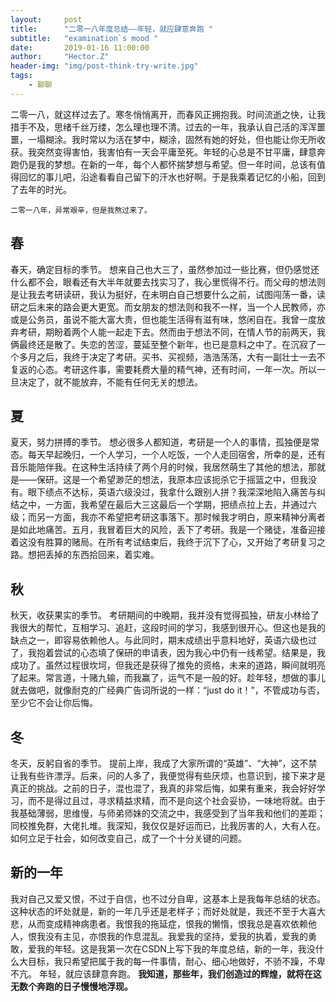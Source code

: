 ```yaml
---
layout:     post
title:      "二零一八年度总结——年轻，就应肆意奔跑 "
subtitle:   "examination`s mood "
date:       2019-01-16 11:00:00
author:     "Hector.Z"
header-img: "img/post-think-try-write.jpg"
tags:
    - 聊聊
---
```


二零一八，就这样过去了。寒冬悄悄离开，而春风正拥抱我。时间流逝之快，让我措手不及，思绪千丝万缕，怎么理也理不清。过去的一年，我承认自己活的浑浑噩噩，一塌糊涂。我时常以为活在梦中，糊涂，固然有她的好处，但也能让你无所收获。我突然变得害怕，我害怕有一天会平庸至死。年轻的心总是不甘平庸，肆意奔跑仍是我的梦想。在新的一年，每个人都怀揣梦想与希望。但一年时间，总该有值得回忆的事儿吧，沿途看看自己留下的汗水也好啊。于是我乘着记忆的小船，回到了去年的时光。

    二零一八年，异常艰辛，但是我熬过来了。
## 春
春天，确定目标的季节。
想来自己也大三了，虽然参加过一些比赛，但仍感觉还什么都不会，眼看还有大半年就要去找实习了，我心里慌得不行。而父母的想法则是让我去考研读研，我认为挺好，在未明白自己想要什么之前，试图闯荡一番，读研之后未来的路会更大更宽。而女朋友的想法则和我不一样，当一个人民教师，亦或是公务员，虽说不能大富大贵，但也能生活得有滋有味，悠闲自在。我曾一度放弃考研，期盼着两个人能一起走下去。然而由于想法不同，在情人节的前两天，我俩最终还是散了。失恋的苦涩，蔓延至整个新年，也已是意料之中了。在沉寂了一个多月之后，我终于决定了考研。买书、买视频，浩浩荡荡，大有一副壮士一去不复返的心态。考研这件事，需要耗费大量的精气神，还有时间，一年一次。所以一旦决定了，就不能放弃，不能有任何无关的想法。

## 夏
夏天，努力拼搏的季节。
想必很多人都知道，考研是一个人的事情，孤独便是常态。每天早起晚归，一个人学习，一个人吃饭，一个人走回宿舍，所幸的是，还有音乐能陪伴我。在这种生活持续了两个月的时候，我居然萌生了其他的想法，那就是——保研。这是一个希望渺茫的想法，我原本应该扼杀它于摇篮之中，但我没有。眼下绩点不达标，英语六级没过，我拿什么跟别人拼？我深深地陷入痛苦与纠结之中，一方面，我希望在最后大三这最后一个学期，把绩点拉上去，并通过六级；而另一方面，我亦不希望把考研这事落下。那时候我才明白，原来精神分离者是如此地痛苦。五月，我冒着巨大的风险，丢下了考研。我是一个赌徒，准备迎接着这没有胜算的赌局。在所有考试结束后，我终于沉下了心，又开始了考研复习之路。想把丢掉的东西拾回来，着实难。

## 秋 
秋天，收获果实的季节。
考研期间的中晚期，我并没有觉得孤独，研友小林给了我很大的帮忙，互相学习、追赶，这段时间的学习，我感到很开心。但这也是我的缺点之一，即容易依赖他人。与此同时，期末成绩出乎意料地好，英语六级也过了，我抱着尝试的心态填了保研的申请表，因为我心中仍有一线希望。结果是，我成功了。虽然过程很坎坷，但我还是获得了推免的资格，未来的道路，瞬间就明亮了起来。常言道，十赌九输，而我赢了，运气不是一般的好。趁年轻，想做的事儿就去做吧，就像耐克的广经典广告词所说的一样：“just do it！”，不管成功与否，至少它不会让你后悔。

## 冬
冬天，反躬自省的季节。
提前上岸，我成了大家所谓的“英雄”、“大神”，这不禁让我有些许漂浮。后来，问的人多了，我便觉得有些厌烦，也意识到，接下来才是真正的挑战。之前的日子，混也混了，我真的非常后悔，如果有重来，我会好好学习，而不是得过且过，寻求精益求精，而不是向这个社会妥协，一味地将就。由于我基础薄弱，思维慢，与师弟师妹的交流之中，我感受到了当年我和他们的差距；同校推免群，大佬扎堆。我深知，我仅仅是好运而已，比我厉害的人，大有人在。如何立足于社会，如何改变自己，成了一个十分关键的问题。

## 新的一年

我对自己又爱又恨，不过于自信，也不过分自卑，这基本上是我每年总结的状态。这种状态的坏处就是，新的一年几乎还是老样子；而好处就是，我还不至于大喜大悲，从而变成精神病患者。我恨我的拖延症，恨我的懒惰，恨我总是喜欢依赖他人，恨我没有主见，亦恨我的作息混乱。我爱我的坚持，爱我的执着，爱我的勇敢，爱我的年轻。这是我第一次在CSDN上写下我的年度总结，新的一年，我没什么大目标，我只希望把属于我的每一件事情，耐心、细心地做好，不骄不躁，不卑不亢。
年轻，就应该肆意奔跑。
**我知道，那些年，我们创造过的辉煌，就将在这无数个奔跑的日子慢慢地浮现。**
